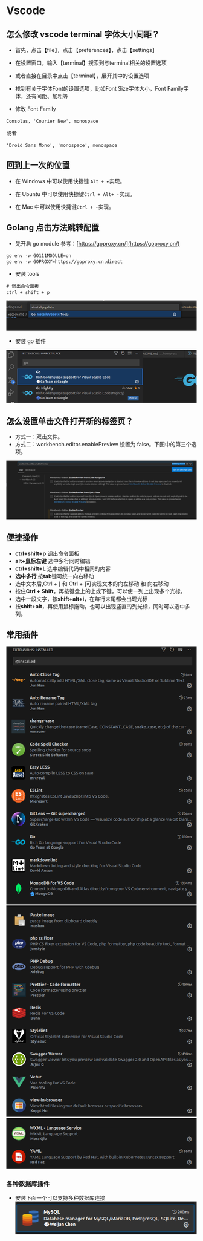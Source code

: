 # Vscode

## 怎么修改 vscode terminal 字体大小间距？

- 首先，点击【file】，点击【preferences】，点击【settings】

- 在设置窗口，输入【terminal】搜索到与terminal相关的设置选项

- 或者直接在目录中点击【terminal】，展开其中的设置选项

- 找到有关于字体Font的设置选项，比如Font Size字体大小，Font Family字体，还有间距、加粗等

- 修改 Font Family

```shell
Consolas, 'Courier New', monospace
```

或者

```shell
'Droid Sans Mono', 'monospace', monospace
```

## 回到上一次的位置

- 在 Windows 中可以使用快捷键 `Alt + ←`实现。

- 在 Ubuntu 中可以使用快捷键`Ctrl + Alt+ -`实现。

- 在 Mac 中可以使用快捷键`Ctrl + -`实现。

## Golang 点击方法跳转配置

- 先开启 go module 参考：[https://goproxy.cn/](https://goproxy.cn/)

```shell
go env -w GO111MODULE=on
go env -w GOPROXY=https://goproxy.cn,direct
```

- 安装 tools

```shell
# 调出命令面板
ctrl + shift + p
```

![](./images/golang-tools.png)

- 安装 go 插件

![](./images/extension-go.png)

## 怎么设置单击文件打开新的标签页？

- 方式一：双击文件。
- 方式二：workbench.editor.enablePreview 设置为 false。下图中的第三个选项。

![](./images/image-1.png)

## 便捷操作

- **ctrl+shift+p**  调出命令面板
- **alt+鼠标左键**  选中多行同时编辑
- **ctrl+shift+L**  选中编辑代码中相同的内容
- **选中多行**,按**tab**键可统一向右移动
- 选中文本后,Ctrl  +  \[      和   Ctrl  +  ]可实现文本的向左移动 和 向右移动
- 按住**Ctrl + Shift**，再按键盘上的上或下键，可以使一列上出现多个光标。
- 选中一段文字，按**shift+alt+i**，在每行末尾都会出现光标
- 按**shift+alt**，再使用鼠标拖动，也可以出现竖直的列光标，同时可以选中多列。

## 常用插件

![](./images/extension-1.png)
![](./images/extension-2.png)
![](./images/extension-3.png)

### 各种数据库插件

- 安装下面一个可以支持多种数据库连接
![](./images/extension-4.png)

